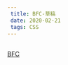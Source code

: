 ```yaml
---
 title: BFC-草稿
 date: 2020-02-21
 tags: CSS
---
```


## 

[BFC](https://blog.csdn.net/sinat_36422236/article/details/88763187)
